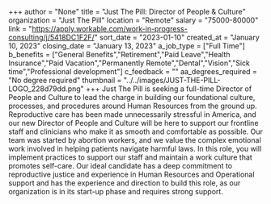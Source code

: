 +++
author = "None"
title = "Just The Pill: Director of People & Culture"
organization = "Just The Pill"
location = "Remote"
salary = "75000-80000"
link = "https://apply.workable.com/work-in-progress-consulting/j/5418DC1F2F/"
sort_date = "2023-01-10"
created_at = "January 10, 2023"
closing_date = "January 13, 2023"
a_job_type = ["Full Time"]
b_benefits = ["General Benefits","Retirement","Paid Leave","Health Insurance","Paid Vacation","Permanently Remote","Dental","Vision","Sick time","Professional development"]
c_feedback = ""
aa_degrees_required = "No degree required"
thumbnail = "../../images/JUST-THE-PILL-LOGO_228d79dd.png"
+++
Just The Pill is seeking a full-time Director of People and Culture to lead the charge in building our foundational culture, processes, and procedures around Human Resources from the ground up. Reproductive care has been made unnecessarily stressful in America, and our new Director of People and Culture will be here to support our frontline staff and clinicians who make it as smooth and comfortable as possible. Our team was started by abortion workers, and we value the complex emotional work involved in helping patients navigate harmful laws. In this role, you will implement practices to support our staff and maintain a work culture that promotes self-care. Our ideal candidate has a deep commitment to reproductive justice and experience in Human Resources and Operational support and has the experience and direction to build this role, as our organization is in its start-up phase and requires strong support.